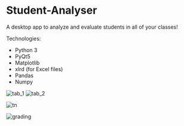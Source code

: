 # Student-Analyser
A desktop app to analyze and evaluate students in all of your classes!

Technologies:
- Python 3
- PyQt5
- Matplotlib
- xlrd (for Excel files)
- Pandas
- Numpy

![tab_1](https://user-images.githubusercontent.com/46886041/56731699-57a12280-6785-11e9-814a-59619ff17e0a.PNG) ![tab_2](https://user-images.githubusercontent.com/46886041/56731723-64257b00-6785-11e9-9b1c-3b34b60f0ef3.PNG)




![tn](https://user-images.githubusercontent.com/46886041/56731183-0d6b7180-6784-11e9-992a-50b10f19d480.PNG)

![grading](https://user-images.githubusercontent.com/46886041/56731382-8a96e680-6784-11e9-916c-f5658d38f108.PNG)

